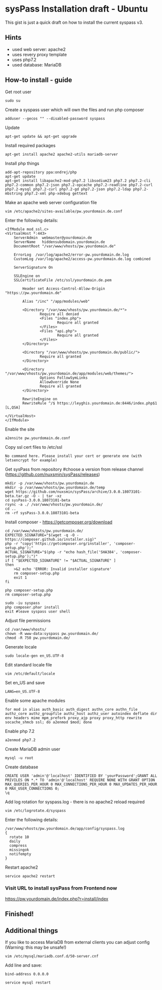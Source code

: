 # sysPass Installation draft - Ubuntu 
This gist is just a quick draft on how to install the current syspass v3.

## Hints
* used web server: apache2
* uses revery proxy template
* uses php7.2
* used database: MariaDB

## How-to install - guide

Get root user
```
sudo su
```

Create a syspass user which will own the files and run php composer
```
adduser --gecos "" --disabled-password syspass
``` 

Update
```
apt-get update && apt-get upgrade
```  
  
Install required packages
```
apt-get install apache2 apache2-utils mariadb-server
```  
  
Install php things
```
add-apt-repository ppa:ondrej/php
apt-get update
apt-get install libapache2-mod-php7.2 libsodium23 php7.2 php7.2-cli php7.2-common php7.2-json php7.2-opcache php7.2-readline php7.2-curl php7.2-mysql php7.2-curl php7.2-gd php7.2-json php7.2-ldap php7.2-mbstring php7.2-xml php-xdebug gettext
```

Make an apache web server configuration file
```
vim /etc/apache2/sites-available/pw.yourdomain.de.conf
```

Enter the following details:
```
<IfModule mod_ssl.c>
<VirtualHost *:443>
    ServerAdmin  webmaster@yourdomain.de
    ServerName   hiddensubdomain.yourdomain.de
    DocumentRoot "/var/www/vhosts/pw.yourdomain.de"
 
    ErrorLog  /var/log/apache2/error-pw.yourdomain.de.log
    CustomLog /var/log/apache2/access-pw.yourdomain.de.log combined
 
    ServerSignature On
 
    SSLEngine on
    SSLCertificateFile /etc/ssl/yourdomain.de.pem
 
        Header set Access-Control-Allow-Origin "https://pw.yourdomain.de"
 
        Alias "/inc" "/app/modules/web"
 
        <Directory "/var/www/vhosts/pw.yourdomain.de/*">
                Require all denied
                <Files "index.php">
                        Require all granted
                </Files>
                <Files "api.php">
                        Require all granted
                </Files>
        </Directory>
 
        <Directory "/var/www/vhosts/pw.yourdomain.de/public/">
                Require all granted
        </Directory>
 
        <Directory "/var/www/vhosts/pw.yourdomain.de/app/modules/web/themes/">
                Options FollowSymLinks
                AllowOverride None
                Require all granted
        </Directory>
 
        RewriteEngine on
        RewriteRule ^/$ https://leyghis.yourdomain.de:8446/index.php$1 [L,QSA]
 
</VirtualHost>
</IfModule>
```

Enable the site
```  
a2ensite pw.yourdomain.de.conf
```  
  
Copy ssl cert files to /etc/ssl
```
No command here. Please install your cert or generate one (with letsencrypt for example)
```

  
Get sysPass from repository #choose a version from release channel (https://github.com/nuxsmin/sysPass/releases)
```  
mkdir -p /var/www/vhosts/pw.yourdomain.de
mkdir -p /var/www/vhosts/pw.yourdomain.de/temp
wget https://github.com/nuxsmin/sysPass/archive/3.0.0.18073101-beta.tar.gz -O - | tar -xz
cd sysPass-3.0.0.18073101-beta
rsync -a ./ /var/www/vhosts/pw.yourdomain.de/
cd ..
rm -rf sysPass-3.0.0.18073101-beta
```
 
Install composer - https://getcomposer.org/download
```
cd /var/www/vhosts/pw.yourdomain.de/
EXPECTED_SIGNATURE="$(wget -q -O - https://composer.github.io/installer.sig)"
php -r "copy('https://getcomposer.org/installer', 'composer-setup.php');"
ACTUAL_SIGNATURE="$(php -r "echo hash_file('SHA384', 'composer-setup.php');")"
if [ "$EXPECTED_SIGNATURE" != "$ACTUAL_SIGNATURE" ]
then
    >&2 echo 'ERROR: Invalid installer signature'
    rm composer-setup.php
    exit 1
fi
  
php composer-setup.php
rm composer-setup.php
 
sudo -iu syspass
php composer.phar install
exit #leave syspass user shell
```

Adjust file permissions
```  
cd /var/www/vhosts/
chown -R www-data:syspass pw.yourdomain.de/
chmod -R 750 pw.yourdomain.de/
``` 
 
Generate locale
```
sudo locale-gen en_US.UTF-8
```

Edit standard locale file
```
vim /etc/default/locale
```

Set en_US and save
```
LANG=en_US.UTF-8
```

Enable some apache modules
```
for mod in alias auth_basic auth_digest authn_core authn_file authz_core authz_groupfile authz_host authz_user autoindex deflate dir env headers mime mpm_prefork proxy_ajp proxy proxy_http rewrite socache_shmcb ssl; do a2enmod $mod; done
```

Enable php 7.2
```   
a2enmod php7.2
```

Create MariaDB admin user
```
mysql -u root
```

Create database
```
CREATE USER 'admin'@'localhost' IDENTIFIED BY 'yourPassword';GRANT ALL PRIVILES ON *.* TO 'admin'@'localhost' REQUIRE NONE WITH GRANT OPTION MAX_QUERIES_PER_HOUR 0 MAX_CONNECTIONS_PER_HOUR 0 MAX_UPDATES_PER_HOUR 0 MAX_USER_CONNECTIONS 0;
\q
```
 
Add log rotation for syspass.log - there is no apache2 reload required
```
vim /etc/logrotate.d/syspass
``` 

Enter the following details: 
```
/var/www/vhosts/pw.yourdomain.de/app/config/syspass.log
{
  rotate 10
  daily
  compress
  missingok
  notifempty
}
```

Restart apache2
```
service apache2 restart
```
 
### Visit URL to install sysPass from Frontend now
https://pw.yourdomain.de/index.php?r=install/index 

## Finished!

## Additional things
If you like to access MariaDB from external clients you can adjust config (Warning: this may be unsafe!)
```	
vim /etc/mysql/mariadb.conf.d/50-server.cnf
```
Add line and save:
```
bind-address 0.0.0.0
```
```	
service mysql restart
```

